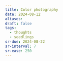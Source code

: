 ```yaml
---
title: Color photography
date: 2024-08-12
aliases: 
draft: false
tags:
  - thoughts
  - seedlings
sr-due: 2024-08-22
sr-interval: 7
sr-ease: 250
---
```

